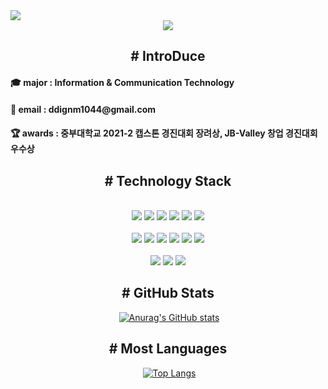 <img src="https://capsule-render.vercel.app/api?type=waving&color=auto&height=250&section=header&text=Kim Bomyong&fontSize=90&fontColor=ffffff" />

<div align="center"> 
  <a href="https://hits.seeyoufarm.com"><img src="https://hits.seeyoufarm.com/api/count/incr/badge.svg?url=https%3A%2F%2Fgithub.com%2Fqhaud98%2Fhit-counter&count_bg=%23F8F91D&title_bg=%23555555&icon=github.svg&icon_color=%23FFFFFF&title=hits&edge_flat=false"/></a></div>




<div align="center">
  <h2>
    # IntroDuce<br> 
  </h2>
</div>





<h4>
  🎓 major : Information & Communication Technology  
</h4>
<h4>
   📮 email : ddignm1044@gmail.com
  </h4>
  <h4>
   🏆 awards : 중부대학교 2021-2 캡스톤 경진대회 장려상, JB-Valley 창업 경진대회 우수상
  </h4>




<div align="center">
  <h2>
    # Technology Stack
  </h2>
<br/>
  <img src="https://img.shields.io/badge/HTML5-E34F26?style=for-the-badge&logo=HTML5&logoColor=white"/>
  <img src="https://img.shields.io/badge/javaScript-F7DF1E?style=for-the-badge&logo=javaScript&logoColor=white"/>
  <img src="https://img.shields.io/badge/TypeScript-3178C6?style=for-the-badge&logo=TypeScript&logoColor=white"/>
  <img src="https://img.shields.io/badge/CSS3-1572B6?style=for-the-badge&logo=CSS3&logoColor=white"/>
  <img src="https://img.shields.io/badge/Sass-CC6699?style=for-the-badge&logo=sass&logoColor=white"/>
  <img src="https://img.shields.io/badge/Phaser-1EB4D4?style=for-the-badge&logo=Phaser&logoColor=white"/>
  <br/><br/>
  <img src="https://img.shields.io/badge/Node.js-339933?style=for-the-badge&logo=Node.js&logoColor=white"/>
  <img src="https://img.shields.io/badge/Vue.js-4FC08D?style=for-the-badge&logo=Vue.js&logoColor=white"/>
  <img src="https://img.shields.io/badge/Vuetify-1867c0?style=for-the-badge&logo=Vuetify&logoColor=white"/>
  <img src="https://img.shields.io/badge/Flutter-02569B?style=for-the-badge&logo=flutter&logoColor=white"/>
  <img src="https://img.shields.io/badge/dart-0175C2?style=for-the-badge&logo=dart&logoColor=white"/>
  <img src="https://img.shields.io/badge/Python-3776AB?style=for-the-badge&logo=python&logoColor=white"/><br/><br/>
  <img src="https://img.shields.io/badge/Git-F05032?style=for-the-badge&logo=Git&logoColor=white"/>
  <img src="https://img.shields.io/badge/GitHub-181717?style=for-the-badge&logo=GitHub&logoColor=white"/>
  <img src="https://img.shields.io/badge/Intellij IDEA-000000?style=for-the-badge&logo=Intellij IDEA&logoColor=white"/>
</div>



<div align="center"> <h2>
  # GitHub Stats
  </h2>



​                                      [![Anurag's GitHub stats](https://github-readme-stats.vercel.app/api?username=qhaud98&show_icons=true)](https://github.com/qhaud98)



<div align="center"> <h2>
  # Most Languages
  </h2>

​                                                          [![Top Langs](https://github-readme-stats.vercel.app/api/top-langs/?username=qhaud98)](https://github.com/anuraghazra/github-readme-stats)

